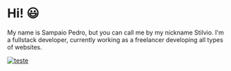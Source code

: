 # Hi! :smiley:

My name is Sampaio Pedro, but you can call me by my nickname Stilvio. I'm a fullstack developer, currently working as a freelancer developing all types of websites.

[![teste](https://user-images.githubusercontent.com/37448340/87267194-5a2c8c80-c49d-11ea-95a5-993860580961.png)](https://www.linkedin.com/in/sampaio-pedro-a131a219b/)
